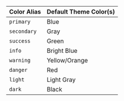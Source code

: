 | Color Alias | Default Theme Color(s) |
|-------------|------------------------|
| `primary`   | Blue                   |
| `secondary` | Gray                   |
| `success`   | Green                  |
| `info`      | Bright Blue            |
| `warning`   | Yellow/Orange          |
| `danger`    | Red                    |
| `light`     | Light Gray             |
| `dark`      | Black                  |
